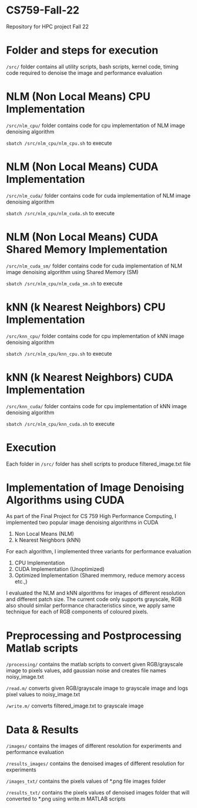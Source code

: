 # CS759-Fall-22
Repository for HPC project Fall 22


# Folder and steps for execution

`/src/` folder contains all utility scripts, bash scripts, kernel code, timing code required to denoise the image and performance evaluation

# NLM (Non Local Means) CPU Implementation

`/src/nlm_cpu/` folder contains code for cpu implementation of NLM image denoising algorithm

`sbatch /src/nlm_cpu/nlm_cpu.sh` to execute

# NLM (Non Local Means) CUDA Implementation

`/src/nlm_cuda/` folder contains code for cuda implementation of NLM image denoising algorithm

`sbatch /src/nlm_cpu/nlm_cuda.sh` to execute

# NLM (Non Local Means) CUDA Shared Memory Implementation

`/src/nlm_cuda_sm/` folder contains code for cuda implementation of NLM image denoising algorithm using Shared Memory (SM)

`sbatch /src/nlm_cpu/nlm_cuda_sm.sh` to execute

# kNN (k Nearest Neighbors) CPU Implementation

`/src/knn_cpu/` folder contains code for cpu implementation of kNN image denoising algorithm

`sbatch /src/nlm_cpu/knn_cpu.sh` to execute

# kNN (k Nearest Neighbors) CUDA Implementation

`/src/knn_cuda/` folder contains code for cpu implementation of kNN image denoising algorithm

`sbatch /src/nlm_cpu/knn_cuda.sh` to execute

# Execution

Each folder in `/src/` folder has shell scripts to produce filtered_image.txt file


# Implementation of Image Denoising Algorithms using CUDA

As part of the Final Project for CS 759 High Performance Computing, I implemented two popular image denoising algorithms in CUDA

   1. Non Local Means (NLM) 
   2. k Nearest Neighbors (kNN)

For each algorithm, I implemented three variants for performance evaluation
   1. CPU Implementation
   2. CUDA Implementation (Unoptimized)
   3. Optimized Implementation (Shared memmory, reduce memory access etc.,)

I evaluated the NLM and kNN algorithms for images of different resolution and different patch size. The current code only supports grayscale, RGB also should similar performance characteristics since, we apply same technique for each of RGB components of coloured pixels.  

# Preprocessing and Postprocessing Matlab scripts

`/processing/` contains the matlab scripts to convert given RGB/grayscale image to pixels values, add gaussian noise and creates file names noisy_image.txt

`/read.m/` converts given RGB/grayscale image to grayscale image and logs pixel values to noisy_image.txt

`/write.m/` converts filtered_image.txt to grayscale image


# Data & Results

`/images/` contains the images of different resolution for experiments and performance evaluation

`/results_images/` contains the denoised images of different resolution for experiments

`/images_txt/` contains the pixels values of *.png file images folder

`/results_txt/` contains the pixels values of denoised images folder that will converted to *.png using write.m MATLAB scripts










